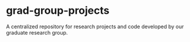 # grad-group-projects
A centralized repository for research projects and code developed by our graduate research group.
